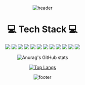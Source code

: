 <div align="center">
  
![header](https://capsule-render.vercel.app/api?type=waving&&color=_hexcode&height=100&section=header&fontSize=90)

  
# 💻 Tech Stack 💻 # 
<img src="https://img.shields.io/badge/Python-3766AB?style=flat-square&logo=Python&logoColor=white"/></a>
<img src="https://img.shields.io/badge/C-A8B9CC?style=flat-square&logo=C&logoColor=white"/>
<img src="https://img.shields.io/badge/C Sharp-239120?style=flat-square&logo=C Sharp&logoColor=white"/>
<img src="https://img.shields.io/badge/Java-007396?style=flat-square&logo=Java&logoColor=white"/></a>
<img src="https://img.shields.io/badge/OracleDB-orange?style=flat-square&logo=Oracle&logoColor=white"/>
<img src="https://img.shields.io/badge/HTML-E34F26?style=flat-square&logo=HTML5&logoColor=white"/>
<img src="https://img.shields.io/badge/CSS-1572B6?style=flat-square&logo=CSS3&logoColor=white"/>
<img src="https://img.shields.io/badge/JavaScript-F7DF1E?style=flat-square&logo=JavaScript&logoColor=white"/></a>
<img src="https://img.shields.io/badge/react-61DAFB?style=flat-square&logo=react&logoColor=white"/>
<img src="https://img.shields.io/badge/typescript-3178C6?style=flat-square&logo=typescript&logoColor=white"/>
<img src="https://img.shields.io/badge/node.js-339933?style=flat-square&logo=node.js&logoColor=white"/>
<img src="https://img.shields.io/badge/Next.js-red?style=flat-square&logo=Next.js&logoColor=white"/>


![Anurag's GitHub stats](https://github-readme-stats.vercel.app/api?username=Seulgi98&show_icons=true&theme=dracula)

[![Top Langs](https://github-readme-stats.vercel.app/api/top-langs/?username=Seulgi98&theme=dracula)](https://github.com/anuraghazra/github-readme-stats)

![footer](https://capsule-render.vercel.app/api?type=waving&&color=gradient&height=100&section=footer&fontSize=90)

</div>

